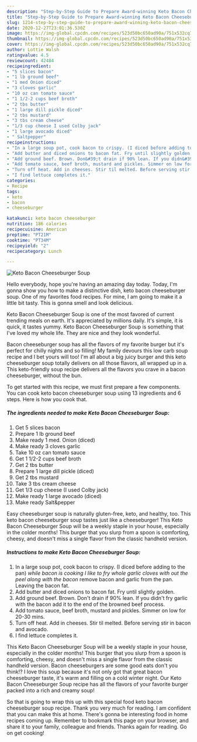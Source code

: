 ```yaml
---
description: "Step-by-Step Guide to Prepare Award-winning Keto Bacon Cheeseburger Soup"
title: "Step-by-Step Guide to Prepare Award-winning Keto Bacon Cheeseburger Soup"
slug: 1214-step-by-step-guide-to-prepare-award-winning-keto-bacon-cheeseburger-soup
date: 2020-12-27T23:01:36.530Z
image: https://img-global.cpcdn.com/recipes/523d50bc650ad90a/751x532cq70/keto-bacon-cheeseburger-soup-recipe-main-photo.jpg
thumbnail: https://img-global.cpcdn.com/recipes/523d50bc650ad90a/751x532cq70/keto-bacon-cheeseburger-soup-recipe-main-photo.jpg
cover: https://img-global.cpcdn.com/recipes/523d50bc650ad90a/751x532cq70/keto-bacon-cheeseburger-soup-recipe-main-photo.jpg
author: Lottie Walsh
ratingvalue: 4.5
reviewcount: 42484
recipeingredient:
- "5 slices bacon"
- "1 lb ground beef"
- "1 med Onion diced"
- "3 cloves garlic"
- "10 oz can tomato sauce"
- "1 1/2-2 cups beef broth"
- "2 tbs butter"
- "1 large dill pickle diced"
- "2 tbs mustard"
- "3 tbs cream cheese"
- "1/3 cup cheese I used Colby jack"
- "1 large avocado diced"
- " Saltpepper"
recipeinstructions:
- "In a large soup pot, cook bacon to crispy. (I diced before adding to the pan) *while bacon is cooking I like to fry whole garlic cloves with out the peel along with the bacon* remove bacon and garlic from the pan. Leaving the bacon fat."
- "Add butter and diced onions to bacon fat. Fry until slightly golden."
- "Add ground beef. Brown. Don&#39;t drain if 90% lean. If you didn&#39;t fry garlic with the bacon add it to the end of the browned beef process."
- "Add tomato sauce, beef broth, mustard and pickles. Simmer on low for 20-30 mins."
- "Turn off heat. Add in cheeses. Stir til melted. Before serving stir in bacon and avocado."
- "I find lettuce completes it."
categories:
- Recipe
tags:
- keto
- bacon
- cheeseburger

katakunci: keto bacon cheeseburger 
nutrition: 186 calories
recipecuisine: American
preptime: "PT21M"
cooktime: "PT34M"
recipeyield: "2"
recipecategory: Lunch

---
```



![Keto Bacon Cheeseburger Soup](https://img-global.cpcdn.com/recipes/523d50bc650ad90a/751x532cq70/keto-bacon-cheeseburger-soup-recipe-main-photo.jpg)

Hello everybody, hope you're having an amazing day today. Today, I'm gonna show you how to make a distinctive dish, keto bacon cheeseburger soup. One of my favorites food recipes. For mine, I am going to make it a little bit tasty. This is gonna smell and look delicious.

Keto Bacon Cheeseburger Soup is one of the most favored of current trending meals on earth. It's appreciated by millions daily. It's simple, it is quick, it tastes yummy. Keto Bacon Cheeseburger Soup is something that I've loved my whole life. They are nice and they look wonderful.

Bacon cheeseburger soup has all the flavors of my favorite burger but it&#39;s perfect for chilly nights and so filling! My family devours this low carb soup recipe and I bet yours will too! I&#39;m all about a big juicy burger and this keto cheeseburger soup totally delivers on all those flavors, all wrapped up in a. This keto-friendly soup recipe delivers all the flavors you crave in a bacon cheeseburger, without the bun.


To get started with this recipe, we must first prepare a few components. You can cook keto bacon cheeseburger soup using 13 ingredients and 6 steps. Here is how you cook that.

<!--inarticleads1-->

##### The ingredients needed to make Keto Bacon Cheeseburger Soup:

1. Get 5 slices bacon
1. Prepare 1 lb ground beef
1. Make ready 1 med. Onion (diced)
1. Make ready 3 cloves garlic
1. Take 10 oz can tomato sauce
1. Get 1 1/2-2 cups beef broth
1. Get 2 tbs butter
1. Prepare 1 large dill pickle (diced)
1. Get 2 tbs mustard
1. Take 3 tbs cream cheese
1. Get 1/3 cup cheese (I used Colby jack)
1. Make ready 1 large avocado (diced)
1. Make ready  Salt&amp;pepper


Easy cheeseburger soup is naturally gluten-free, keto, and healthy, too. This keto bacon cheeseburger soup tastes just like a cheeseburger! This Keto Bacon Cheeseburger Soup will be a weekly staple in your house, especially in the colder months! This burger that you slurp from a spoon is comforting, cheesy, and doesn&#39;t miss a single flavor from the classic handheld version. 

<!--inarticleads2-->

##### Instructions to make Keto Bacon Cheeseburger Soup:

1. In a large soup pot, cook bacon to crispy. (I diced before adding to the pan) *while bacon is cooking I like to fry whole garlic cloves with out the peel along with the bacon* remove bacon and garlic from the pan. Leaving the bacon fat.
1. Add butter and diced onions to bacon fat. Fry until slightly golden.
1. Add ground beef. Brown. Don&#39;t drain if 90% lean. If you didn&#39;t fry garlic with the bacon add it to the end of the browned beef process.
1. Add tomato sauce, beef broth, mustard and pickles. Simmer on low for 20-30 mins.
1. Turn off heat. Add in cheeses. Stir til melted. Before serving stir in bacon and avocado.
1. I find lettuce completes it.


This Keto Bacon Cheeseburger Soup will be a weekly staple in your house, especially in the colder months! This burger that you slurp from a spoon is comforting, cheesy, and doesn&#39;t miss a single flavor from the classic handheld version. Bacon cheeseburgers are some good eats don&#39;t you think!? I love this soup because it&#39;s not only got that great bacon cheeseburger taste, it&#39;s warm and filling on a cold winter night. Our Keto Bacon Cheeseburger Soup recipe has all the flavors of your favorite burger packed into a rich and creamy soup! 

So that is going to wrap this up with this special food keto bacon cheeseburger soup recipe. Thank you very much for reading. I am confident that you can make this at home. There's gonna be interesting food in home recipes coming up. Remember to bookmark this page on your browser, and share it to your family, colleague and friends. Thanks again for reading. Go on get cooking!
